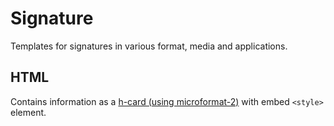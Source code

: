 Signature
======

Templates for signatures in various format, media and applications.

## HTML

Contains information as a [h-card (using microformat-2)](http://microformats.org/wiki/h-card) with embed `<style>` element.
